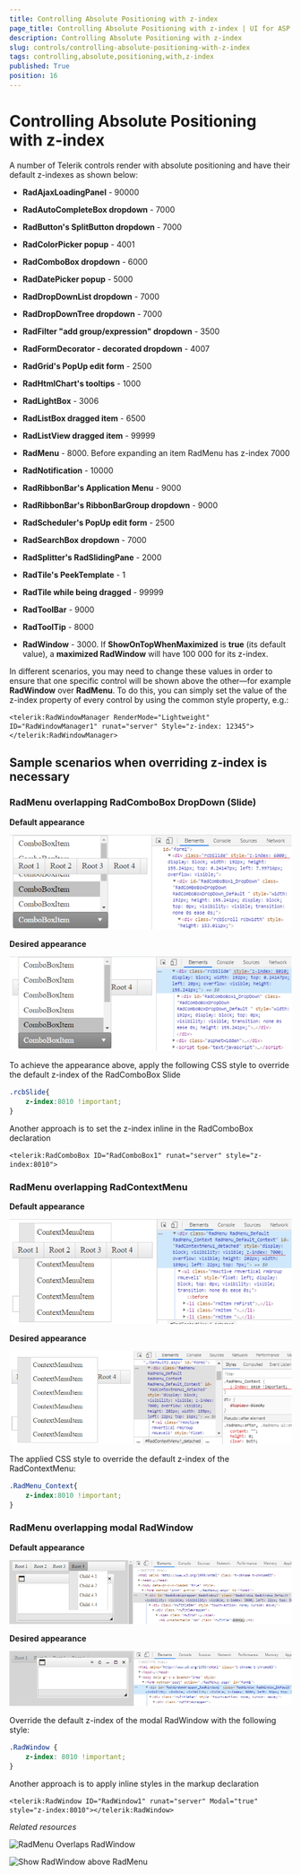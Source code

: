 ```yaml
---
title: Controlling Absolute Positioning with z-index
page_title: Controlling Absolute Positioning with z-index | UI for ASP.NET AJAX Documentation
description: Controlling Absolute Positioning with z-index
slug: controls/controlling-absolute-positioning-with-z-index
tags: controlling,absolute,positioning,with,z-index
published: True
position: 16
---
```


# Controlling Absolute Positioning with z-index



A number of Telerik controls render with absolute positioning and have their default z-indexes as shown below:



* **RadAjaxLoadingPanel** - 90000

* **RadAutoCompleteBox dropdown** - 7000

* **RadButton's SplitButton dropdown** - 7000

* **RadColorPicker popup** - 4001

* **RadComboBox dropdown** - 6000

* **RadDatePicker popup** - 5000

* **RadDropDownList dropdown** - 7000

* **RadDropDownTree dropdown** - 7000

* **RadFilter "add group/expression" dropdown** - 3500

* **RadFormDecorator - decorated dropdown** - 4007

* **RadGrid's PopUp edit form** - 2500

* **RadHtmlChart's tooltips** - 1000

* **RadLightBox** - 3006

* **RadListBox dragged item** - 6500

* **RadListView dragged item** - 99999

* **RadMenu** - 8000. Before expanding an item RadMenu has z-index 7000

* **RadNotification** - 10000

* **RadRibbonBar's Application Menu** - 9000

* **RadRibbonBar's RibbonBarGroup dropdown** - 9000

* **RadScheduler's PopUp edit form** - 2500

* **RadSearchBox dropdown** - 7000

* **RadSplitter's RadSlidingPane** - 2000

* **RadTile's PeekTemplate** - 1

* **RadTile while being dragged** - 99999

* **RadToolBar** - 9000

* **RadToolTip** - 8000

* **RadWindow** - 3000. If **ShowOnTopWhenMaximized** is **true** (its default value), a **maximized RadWindow** will have 100 000 for its z-index.



In different scenarios, you may need to change these values in order to ensure that one specific control will be shown above the other—for example **RadWindow** over **RadMenu**. To do this, you can simply set the value of the z-index property of every control by using the common style property, e.g.:

````ASPX
<telerik:RadWindowManager RenderMode="Lightweight" ID="RadWindowManager1" runat="server" Style="z-index: 12345">
</telerik:RadWindowManager>
````

## Sample scenarios when overriding z-index is necessary

### RadMenu overlapping RadComboBox DropDown (Slide)

**Default appearance**

![Menu default z-index](images/combo_default.png)

**Desired appearance**

![ComboBox Slide overriden z-index](images/combo_overriden.png)

To achieve the appearance above, apply the following CSS style to override the default z-index of the RadComboBox Slide

````CSS
.rcbSlide{
    z-index:8010 !important;
}
````

Another approach is to set the z-index inline in the RadComboBox declaration

````ASPX
<telerik:RadComboBox ID="RadComboBox1" runat="server" style="z-index:8010">
````


### RadMenu overlapping RadContextMenu

**Default appearance**

![ContextMenu default z-index](images/context_default.png)

**Desired appearance**

![ContextMenu overriden z-index](images/context_overriden.png)

The applied CSS style to override the default z-index of the RadContextMenu:

````CSS
.RadMenu_Context{
    z-index:8010 !important;
}
````

### RadMenu overlapping modal RadWindow

**Default appearance**

![RadWindow default z-index](images/window_default.png)

**Desired appearance**

![RadWindow overriden z-index](images/window_overriden.png)

Override the default z-index of the modal RadWindow with the following style:

````CSS
.RadWindow {
    z-index: 8010 !important;
}
````

Another approach is to apply inline styles in the markup declaration

````ASPX
<telerik:RadWindow ID="RadWindow1" runat="server" Modal="true" style="z-index:8010"></telerik:RadWindow>
````

*Related resources*

![RadMenu Overlaps RadWindow](https://docs.telerik.com/devtools/aspnet-ajax/controls/window/troubleshooting/common-issues#radmenu-overlaps-radwindow)

![Show RadWindow above RadMenu](https://www.telerik.com/support/kb/aspnet-ajax/details/show-radwindow-above-radmenu)



